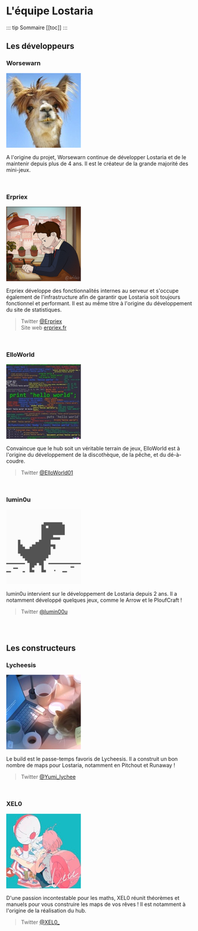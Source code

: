 # L'équipe Lostaria

::: tip Sommaire
[[toc]]
:::

## Les développeurs
### Worsewarn

![](./assets_team/Worsewarn.jpeg)

A l'origine du projet, Worsewarn continue de développer Lostaria et de le maintenir depuis plus de 4 ans. Il est le créateur de la grande majorité des mini-jeux.

<br/>

### Erpriex

![](./assets_team/Erpriex.png)

Erpriex développe des fonctionnalités internes au serveur et s'occupe également de l'infrastructure afin de garantir que Lostaria soit toujours fonctionnel et performant. Il est au même titre à l'origine du développement du site de statistiques.

> Twitter [@Erpriex](https://twitter.com/Erpriex)<br/>
> Site web [erpriex.fr](http://erpriex.fr)

<br/>

### ElloWorld

![](./assets_team/Lara.jpeg)

Convaincue que le hub soit un véritable terrain de jeux, ElloWorld est à l'origine du développement de la discothèque, de la pêche, et du dé-à-coudre.

> Twitter [@ElloWorld01](https://twitter.com/ElloWorld01)

<br/>

### lumin0u

![](./assets_team/lumin0u.png)

lumin0u intervient sur le développement de Lostaria depuis 2 ans. Il a notamment développé quelques jeux, comme le Arrow et le PloufCraft !

> Twitter [@lumin00u](https://twitter.com/lumin00u)

<br/><br/>

## Les constructeurs
### Lycheesis

![](./assets_team/Nekou.jpg)

Le build est le passe-temps favoris de Lycheesis. Il a construit un bon nombre de maps pour Lostaria, notamment en Pitchout et Runaway !

> Twitter [@Yumi_lychee](https://twitter.com/Yumi_lychee)

<br/>

### XEL0

![](./assets_team/XEL0.jpg)

D'une passion incontestable pour les maths, XEL0 réunit théorèmes et manuels pour vous construire les maps de vos rêves ! Il est notamment à l'origine de la réalisation du hub.

> Twitter [@XEL0_](https://twitter.com/XEL0_)